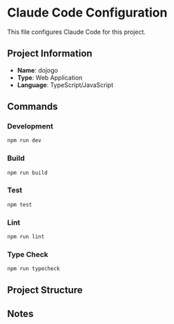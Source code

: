 # Claude Code Configuration

This file configures Claude Code for this project.

## Project Information
- **Name**: dojogo
- **Type**: Web Application
- **Language**: TypeScript/JavaScript

## Commands
<!-- Define common commands for this project -->

### Development
```bash
npm run dev
```

### Build
```bash
npm run build
```

### Test
```bash
npm test
```

### Lint
```bash
npm run lint
```

### Type Check
```bash
npm run typecheck
```

## Project Structure
<!-- Add notes about the project structure as you learn about it -->

## Notes
<!-- Add any important notes about the project -->